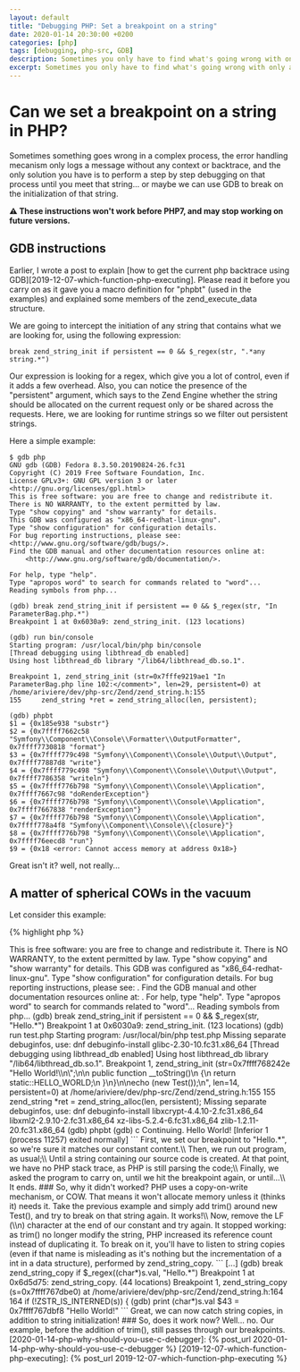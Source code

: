 ```yaml
---
layout: default
title: "Debugging PHP: Set a breakpoint on a string"
date: 2020-01-14 20:30:00 +0200
categories: [php]
tags: [debugging, php-src, GDB]
description: Sometimes you only have to find what's going wrong with only a string as clue. I give you a way to put a breakpoint on the creating of that string.
excerpt: Sometimes you only have to find what's going wrong with only a string as clue. I give you a way to put a breakpoint on the creating of that string.
---
```


# Can we set a breakpoint on a string in PHP?

Sometimes something goes wrong in a complex process, the error handling mecanism only logs a message without any context or backtrace, and the only solution you have is to perform a step by step debugging on that process until you meet that string... or maybe we can use GDB to break on the initialization of that string. 

**⚠️  These instructions won't work before PHP7, and may stop working on future versions.**

## GDB instructions

Earlier, I wrote a post to explain [how to get the current php backtrace using GDB][2019-12-07-which-function-php-executing]. Please read it before you carry on as it gave you a macro definition for "phpbt" (used in the examples) and explained some members of the zend\_execute\_data structure.

We are going to intercept the initiation of any string that contains what we are looking for, using the following expression:

```
break zend_string_init if persistent == 0 && $_regex(str, ".*any string.*")
```

Our expression is looking for a regex, which give you a lot of control, even if it adds a few overhead. Also, you can notice the presence of the "persistent" argument,  which says to the Zend Engine whether the string should be allocated on the current request only or be shared across the requests. Here, we are looking for runtime strings so we filter out persistent strings.

Here a simple example:

```
$ gdb php
GNU gdb (GDB) Fedora 8.3.50.20190824-26.fc31
Copyright (C) 2019 Free Software Foundation, Inc.
License GPLv3+: GNU GPL version 3 or later <http://gnu.org/licenses/gpl.html>
This is free software: you are free to change and redistribute it.
There is NO WARRANTY, to the extent permitted by law.
Type "show copying" and "show warranty" for details.
This GDB was configured as "x86_64-redhat-linux-gnu".
Type "show configuration" for configuration details.
For bug reporting instructions, please see:
<http://www.gnu.org/software/gdb/bugs/>.
Find the GDB manual and other documentation resources online at:
    <http://www.gnu.org/software/gdb/documentation/>.

For help, type "help".
Type "apropos word" to search for commands related to "word"...
Reading symbols from php...

(gdb) break zend_string_init if persistent == 0 && $_regex(str, "In ParameterBag.php.*")
Breakpoint 1 at 0x6030a9: zend_string_init. (123 locations)

(gdb) run bin/console 
Starting program: /usr/local/bin/php bin/console
[Thread debugging using libthread_db enabled]
Using host libthread_db library "/lib64/libthread_db.so.1".

Breakpoint 1, zend_string_init (str=0x7fffe9219ae1 "In ParameterBag.php line 102:</comment>", len=29, persistent=0) at /home/ariviere/dev/php-src/Zend/zend_string.h:155
155		zend_string *ret = zend_string_alloc(len, persistent);

(gdb) phpbt
$1 = {0x185e938 "substr"}
$2 = {0x7ffff7662c58 "Symfony\\Component\\Console\\Formatter\\OutputFormatter", 0x7ffff7730818 "format"}
$3 = {0x7ffff779c498 "Symfony\\Component\\Console\\Output\\Output", 0x7ffff77887d8 "write"}
$4 = {0x7ffff779c498 "Symfony\\Component\\Console\\Output\\Output", 0x7ffff7786358 "writeln"}
$5 = {0x7ffff776b798 "Symfony\\Component\\Console\\Application", 0x7ffff7667c98 "doRenderException"}
$6 = {0x7ffff776b798 "Symfony\\Component\\Console\\Application", 0x7ffff7667838 "renderException"}
$7 = {0x7ffff776b798 "Symfony\\Component\\Console\\Application", 0x7ffff778a4f8 "Symfony\\Component\\Console\\{closure}"}
$8 = {0x7ffff776b798 "Symfony\\Component\\Console\\Application", 0x7ffff76eecd8 "run"}
$9 = {0x18 <error: Cannot access memory at address 0x18>}
```

Great isn't it? well, not really...

## A matter of spherical COWs in the vacuum

Let consider this example:

{% highlight php %}
<?php

class Test 
{
    const HELLO_WORLD = "Hello World!\n";

    public function __toString()
    {
        return static::HELLO_WORLD;
    }
}

echo (new Test());
{% endhighlight %}

It shouldn't be hard to detect the moment we use that string, right? Let try to catch it:

```
 ariviere   master  ~   gdb php
GNU gdb (GDB) Fedora 8.3.50.20190824-26.fc31
Copyright (C) 2019 Free Software Foundation, Inc.
License GPLv3+: GNU GPL version 3 or later <http://gnu.org/licenses/gpl.html>
This is free software: you are free to change and redistribute it.
There is NO WARRANTY, to the extent permitted by law.
Type "show copying" and "show warranty" for details.
This GDB was configured as "x86_64-redhat-linux-gnu".
Type "show configuration" for configuration details.
For bug reporting instructions, please see:
<http://www.gnu.org/software/gdb/bugs/>.
Find the GDB manual and other documentation resources online at:
    <http://www.gnu.org/software/gdb/documentation/>.

For help, type "help".
Type "apropos word" to search for commands related to "word"...
Reading symbols from php...
(gdb) break zend_string_init if persistent == 0 && $_regex(str, "Hello.*")
Breakpoint 1 at 0x6030a9: zend_string_init. (123 locations)

(gdb) run test.php 
Starting program: /usr/local/bin/php test.php
Missing separate debuginfos, use: dnf debuginfo-install glibc-2.30-10.fc31.x86_64
[Thread debugging using libthread_db enabled]
Using host libthread_db library "/lib64/libthread_db.so.1".

Breakpoint 1, zend_string_init (str=0x7ffff768242e "Hello World!\\n\";\n\n    public function __toString()\n    {\n        return static::HELLO_WORLD;\n    }\n}\n\necho (new Test());\n", len=14, persistent=0)
    at /home/ariviere/dev/php-src/Zend/zend_string.h:155
155		zend_string *ret = zend_string_alloc(len, persistent);
Missing separate debuginfos, use: dnf debuginfo-install libxcrypt-4.4.10-2.fc31.x86_64 libxml2-2.9.10-2.fc31.x86_64 xz-libs-5.2.4-6.fc31.x86_64 zlib-1.2.11-20.fc31.x86_64

(gdb) phpbt
(gdb) c
Continuing.
Hello World!
[Inferior 1 (process 11257) exited normally]
```

First, we set our breakpoint to "Hello.*", so we're sure it matches our constant content.\\
Then, we run out program, as usual;\\
Until a string containing our source code is created. At that point, we have no PHP stack trace, as PHP is still parsing the code;\\
Finally, we asked the program to carry on, until we hit the breakpoint again, or until...\\
It ends.

### So, why it didn't worked?

PHP uses a copy-on-write mechanism, or COW. That means it won't allocate memory unless it (thinks it) needs it.

Take the previous example and simply add trim() around new Test(), and try to break on that string again. It works!\\
Now, remove the LF (\\n) character at the end of our constant and try again. It stopped working: as trim() no longer modify the string, PHP increased its reference count instead of duplicating it.

To break on it, you'll have to listen to string copies (even if that name is misleading as it's nothing but the incrementation of a int in a data structure), performed by zend_string_copy.

```
[...]
(gdb) break zend_string_copy if $_regex((char*)s.val, "Hello.*")
Breakpoint 1 at 0x6d5d75: zend_string_copy. (44 locations)

Breakpoint 1, zend_string_copy (s=0x7ffff767dbe0) at /home/ariviere/dev/php-src/Zend/zend_string.h:164
164		if (!ZSTR_IS_INTERNED(s)) {
(gdb) print (char*)s.val
$43 = 0x7ffff767dbf8 "Hello World!"
```

Great, we can now catch string copies, in addition to string initialization!

### So, does it work now?

Well... no. Our example, before the addition of trim(), still passes through our breakpoints.

[2020-01-14-php-why-should-you-use-c-debugger]: {% post_url 2020-01-14-php-why-should-you-use-c-debugger %}
[2019-12-07-which-function-php-executing]: {% post_url 2019-12-07-which-function-php-executing %}       
